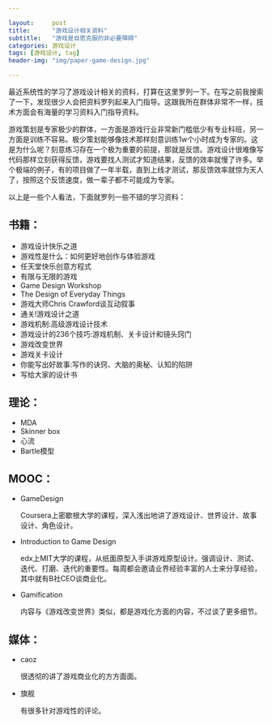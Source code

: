 ```yaml
---

layout:     post
title:      "游戏设计相关资料"
subtitle:   "游戏是自愿克服的非必要障碍"
categories: 游戏设计
tags: [游戏设计, tag]
header-img: "img/paper-game-design.jpg"

---
```


最近系统性的学习了游戏设计相关的资料，打算在这里罗列一下。在写之前我搜索了一下，发现很少人会把资料罗列起来入门指导。这跟我所在群体非常不一样，技术方面会有海量的学习资料入门指导资料。

游戏策划是专家极少的群体，一方面是游戏行业非常新门槛低少有专业科班，另一方面是训练不容易。极少策划能够像技术那样刻意训练1w个小时成为专家的。这是为什么呢？刻意练习存在一个极为重要的前提，那就是反馈。游戏设计很难像写代码那样立刻获得反馈，游戏要找人测试才知道结果，反馈的效率就慢了许多。举个极端的例子，有的项目做了一年半载，直到上线才测试，那反馈效率就惊为天人了，按照这个反馈速度，做一辈子都不可能成为专家。

以上是一些个人看法，下面就罗列一些不错的学习资料：

## 书籍：


* 游戏设计快乐之道
* 游戏性是什么：如何更好地创作与体验游戏
* 任天堂快乐创意方程式
* 有限与无限的游戏
* Game Design Workshop
* The Design of Everyday Things
* 游戏大师Chris Crawford谈互动叙事
* 通关!游戏设计之道
* 游戏机制:高级游戏设计技术
* 游戏设计的236个技巧:游戏机制、关卡设计和镜头窍门
* 游戏改变世界
* 游戏关卡设计
* 你能写出好故事:写作的诀窍、大脑的奥秘、认知的陷阱
* 写给大家的设计书

## 理论：

* MDA
* Skinner box
* 心流
* Bartle模型

## MOOC：

* GameDesign

	Coursera上密歇根大学的课程，深入浅出地讲了游戏设计、世界设计、故事设计、角色设计。

* Introduction to Game Design

	edx上MIT大学的课程，从纸面原型入手讲游戏原型设计。强调设计、测试、迭代、打磨、迭代的重要性。每周都会邀请业界经验丰富的人士来分享经验，其中就有B社CEO谈商业化。

* Gamification

	内容与《游戏改变世界》类似，都是游戏化方面的内容，不过谈了更多细节。

## 媒体：

* caoz

	很透彻的讲了游戏商业化的方方面面。

* 旗舰

	有很多针对游戏性的评论。
